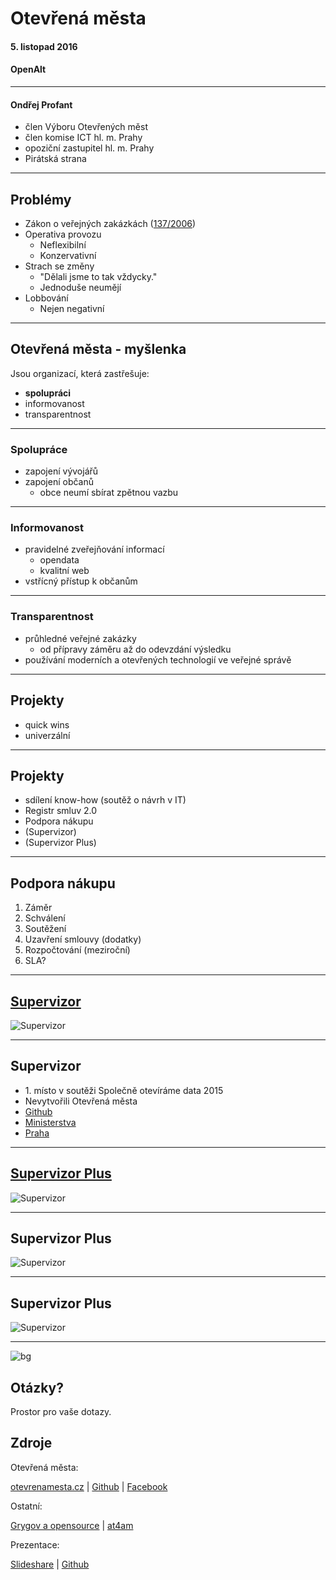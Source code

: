 <!--
$theme: Gaia
page_number: true
footer: Otevřená města, Ondřej Profant
*page_number: false
*footer: .
-->

# Otevřená města

#### 5\. listopad 2016

#### OpenAlt


---

#### Ondřej Profant

- člen Výboru Otevřených měst
- člen komise ICT hl. m. Prahy
- opoziční zastupitel hl. m. Prahy
- Pirátská strana

---

## Problémy

- Zákon o veřejných zakázkách ([137/2006](http://www.zakonyprolidi.cz/cs/2006-137))
- Operativa provozu
	- Neflexibilní
	- Konzervativní
- Strach se změny
	- "Dělali jsme to tak vždycky."
	- Jednoduše neumějí
- Lobbování
	- Nejen negativní

---

## Otevřená města - myšlenka

Jsou organizací, která zastřešuje:

- **spolupráci**
- informovanost 
- transparentnost

---

### Spolupráce

- zapojení vývojářů
- zapojení občanů
	- obce neumí sbírat zpětnou vazbu

---

### Informovanost 

- pravidelné zveřejňování informací
  - opendata
  - kvalitní web
- vstřícný přístup k občanům

---

### Transparentnost

- průhledné veřejné zakázky
  - od přípravy záměru až do odevzdání výsledku
- používání moderních a otevřených technologií ve veřejné správě

---

## Projekty

- quick wins
- univerzální

---

## Projekty

- sdílení know-how (soutěž o návrh v IT)
- Registr smluv 2.0
- Podpora nákupu
- (Supervizor)
- (Supervizor Plus)

---

## Podpora nákupu

1. Záměr
2. Schválení
3. Soutěžení
4. Uzavření smlouvy (dodatky)
5. Rozpočtování (meziroční)
6. SLA?

---

## [Supervizor](https://github.com/SmallhillCZ/Supervizor)

![Supervizor](general-assets/opendata/opendata-supervizor-ipr.png)

---

## Supervizor

- 1\. místo v soutěži Společně otevíráme data 2015
- Nevytvořili Otevřená města
- [Github](https://github.com/SmallhillCZ/Supervizor)
- [Ministerstva](http://data.mfcr.cz/supervizor/)
- [Praha](https://supervizor.iprpraha.cz/)

---

## [Supervizor Plus](https://github.com/SmallhillCZ/)

![Supervizor](general-assets/opendata/opendata-rozpocet.jpg)

---
## Supervizor Plus

![Supervizor](general-assets/om/rozpocet-vydaje.jpg)

---
## Supervizor Plus

![Supervizor](general-assets/om/rozpocet-vydaje2.jpg)

---

<!-- *template: invert -->

![bg](general-assets/questions.jpg)

## Otázky?

Prostor pro vaše dotazy.

## Zdroje

Otevřená města:

[otevrenamesta.cz](http://www.otevrenamesta.cz) | [Github](http://github.com/otevrenamesta) | [Facebook](https://www.facebook.com/otevrenamesta)

Ostatní:

[Grygov a opensource](http://www.linuxexpres.cz/business/grygov-diky-open-source-vycniva-nad-okolim-obcane-profituji) | [at4am](https://at4am.eu)

Prezentace:

[Slideshare](http://www.slideshare.net/ondrejprofant/otevrena-msta) | [Github](https://github.com/Kedrigern/prezentace-cs)

